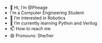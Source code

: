 - 👋 Hi, I’m @Pheage
- I'm a Computer Engineering Student
- 👀 I’m interested in Robotics
- 🌱 I’m currently learning Python and Verilog
- 📫 How to reach me 
- 😄 Pronouns: She/her
  

<!---
Pheage/Pheage is a ✨ special ✨ repository because its `README.md` (this file) appears on your GitHub profile.
You can click the Preview link to take a look at your changes.
--->
